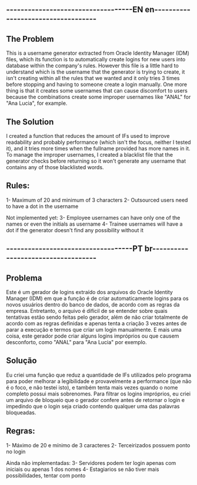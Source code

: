 ## -----------------------------------EN en-----------------------------------

## The Problem

This is a username generator extracted from Oracle Identity Manager (IDM) files, which its function is to automatically create logins for new users into database within the company's rules. However this file is a little hard to understand which is the username that the generator is trying to create, it isn't creating within all the rules that we wanted and it only tries 3 times before stopping and having to someone create a login manually. One more thing is that it creates some usernames that can cause discomfort to users because the combinations create some improper usernames like "ANAL" for "Ana Lucia", for example.

## The Solution

I created a function that reduces the amount of IFs used to improve readability and probably performance (which isn't the focus, neither I tested it), and it tries more times when the fullname provided has more names in it. To manage the improper usernames, I created a blacklist file that the generator checks before returning so it won't generate any username that contains any of those blacklisted words.

## Rules:
1- Maximum of 20 and minimum of 3 characters
2- Outsourced users need to have a dot in the username

Not implemented yet:
3- Employee usernames can have only one of the names or even the initials as username
4- Trainee usernames will have a dot if the generator doesn't find any possibility without it

## -----------------------------------PT br-----------------------------------

## Problema

Este é um gerador de logins extraído dos arquivos do Oracle Identity Manager (IDM) em que a função é de criar automaticamente logins para os novos usuários dentro do banco de dados, de acordo com as regras da empresa. Entretanto, o arquivo é difícil de se entender sobre quais tentativas estão sendo feitas pelo gerador, além de não criar totalmente de acordo com as regras definidas e apenas tenta a criação 3 vezes antes de parar a execução e termos que criar um login manualmente. E mais uma coisa, este gerador pode criar alguns logins impróprios ou que causem desconforto, como "ANAL" para "Ana Lucia" por exemplo.

## Solução

Eu criei uma função que reduz a quantidade de IFs utilizados pelo programa para poder melhorar a legibilidade e provavelmente a performance (que não é o foco, e não testei isto), e também tenta mais vezes quando o nome completo possui mais sobrenomes. Para filtrar os logins impróprios, eu criei um arquivo de bloqueio que o gerador confere antes de retornar o login e impedindo que o login seja criado contendo qualquer uma das palavras bloqueadas.


## Regras:
1- Máximo de 20 e mínimo de 3 caracteres
2- Terceirizados possuem ponto no login

Ainda não implementadas:
3- Servidores podem ter login apenas com iniciais ou apenas 1 dos nomes
4- Estagiarios se não tiver mais possibilidades, tentar com ponto